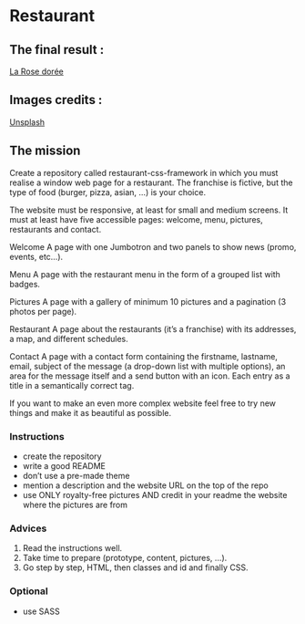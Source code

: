 # Restaurant
## The final result :
<a href="https://dalcqarnaud.github.io/restaurant-css-framework/" target="_blank">La Rose dorée</a>

## Images credits :
<a href="https://unsplash.com/" target="_blank">Unsplash<a>

## The mission

Create a repository called restaurant-css-framework in which you must realise a window web page for a restaurant. The franchise is fictive, but the type of food (burger, pizza, asian, …​) is your choice.

The website must be responsive, at least for small and medium screens. It must at least have five accessible pages: welcome, menu, pictures, restaurants and contact.

Welcome
A page with one Jumbotron and two panels to show news (promo, events, etc…​).

Menu
A page with the restaurant menu in the form of a grouped list with badges.

Pictures
A page with a gallery of minimum 10 pictures and a pagination (3 photos per page).

Restaurant
A page about the restaurants (it’s a franchise) with its addresses, a map, and different schedules.

Contact
A page with a contact form containing the firstname, lastname, email, subject of the message (a drop-down list with multiple options), an area for the message itself and a send button with an icon. Each entry as a title in a semantically correct tag.

If you want to make an even more complex website feel free to try new things and make it as beautiful as possible.

### Instructions
<ul>
<li> create the repository </li>

<li> write a good README </li>

<li> don’t use a pre-made theme </li>

<li> mention a description and the website URL on the top of the repo </li>

<li> use ONLY royalty-free pictures AND credit in your readme the website where the pictures are from </li>
</ul>

### Advices
<ol>
<li> Read the instructions well. </li>

<li> Take time to prepare (prototype, content, pictures, …​). </li>

<li> Go step by step, HTML, then classes and id and finally CSS. </li>
</ol>

### Optional
<ul>
<li> use SASS </li>
</ul>
